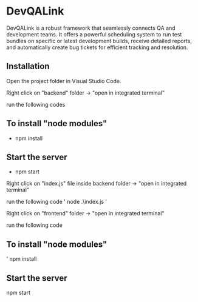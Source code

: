# DevQALink

DevQALink is a robust framework that seamlessly connects QA and development teams. It offers a powerful scheduling system to run test bundles on specific or latest development builds, receive detailed reports, and automatically create bug tickets for efficient tracking and resolution.

## Installation

Open the project folder in Visual Studio Code.

Right click on "backend" folder -> "open in integrated terminal"

run the following codes

## To install "node modules"
- npm install

## Start the server
- npm start


Right click on "index.js" file inside backend folder -> "open in integrated terminal"

run the following code
'
node .\index.js
'


Right click on "frontend" folder -> "open in integrated terminal"

run the following code

## To install "node modules"
'
npm install

## Start the server
npm start

